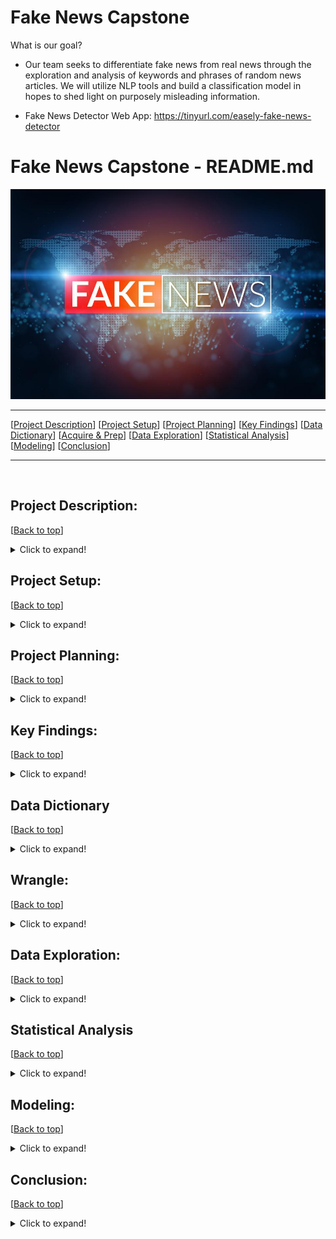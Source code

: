 # Fake News Capstone

What is our goal?
- Our team seeks to differentiate fake news from real news through the exploration and analysis of keywords and phrases of random news articles. We will utilize NLP tools and build a classification model in hopes to shed light on purposely misleading information.

- Fake News Detector Web App: https://tinyurl.com/easely-fake-news-detector

# <a name="top"></a> Fake News Capstone - README.md
![Fake News](Photos/fof.jpg)
***
[[Project Description](#project_description)]
[[Project Setup](#setup)]
[[Project Planning](#planning)]
[[Key Findings](#findings)]
[[Data Dictionary](#dictionary)]
[[Acquire & Prep](#acquire_and_prep)]
[[Data Exploration](#explore)]
[[Statistical Analysis](#stats)]
[[Modeling](#model)]
[[Conclusion](#conclusion)]
___
​
## <a name="project_description"></a>Project Description:
[[Back to top](#top)]

<details>
  <summary>Click to expand!</summary>

### Description
- Within this project we will be using the fake news dataset acquired from the Kaggle database.
- We will clean the data through tokenizing, lemmatizing, vectorizing, and removing stop words.
- Then we will explore the data through bigrams and trigrams, while also generating word clouds. 
- Lastly we will make a model that can accurately identify fake news articles.

### Goals
- Create a classification model that can accurately identify fake news and real news articles while utilizing NLP tools like NLTK, Sentiment Analysis, and TF-IDF Vectorizer in addition to the standard data science tools.
- Our secondary goal is to create a public web application that can be used to identify fake news.
- After acquiring our MVP, we would like to create a deep learning model.

### Where did you get the data?
- We acquired the data from the Kaggle online database.

### Data Contents:
- 20,826 unqiue Real articles
- 17,903 unique Fake articles
- 38,729 total unique articles
- date of when the article was posted.
- subject of article
- title of article
- text of article
- clean_title
- clean_text
- is_fake
- title_polarity
- title_subjectivity
- text_polarity
- text_subjectivity

### Link to data: 
https://www.kaggle.com/clmentbisaillon/fake-and-real-news-dataset?select=Fake.csv

</details>

## <a name="setup"></a>Project Setup: 
[[Back to top](#top)]

<details>
  <summary>Click to expand!</summary>

***
    
### Dependencies:

***
 
- utilities.py
        - Follow the instructions to use the latest features
- python
- pandas
- nltk
- re
- numpy
- matplotlib.pyplot
- seaborn
- wordcloud
- PIL
- Scipy
- Sklearn

***
    
### Steps to recreate:
    
***
    - Clone this repository
    - Install utilities.py according to the instructions
    Setup env.py
    - Follow the instructions in the notebook for acquiring the data from GitHub if it's the first time running the notebook

***
    
</details>

## <a name="planning"></a>Project Planning: 
[[Back to top](#top)]
    
<details>
  <summary>Click to expand!</summary>

### Projet Outline:
    
- Acquisition of data through Kaggles online database.

- Prepare and clean data with python/NLP tools - Jupyter Labs
    - Tokenize
    - Lemmatize
    - Remove stop words
    - Vectorize

- Explore data
    - Identify top 10 words in fake news and real news articales.
    - Compare the proportion of words that show up in fake news vs real news.
    - Generate bigrams and trigrams to visualize two to three word sequences and their relationships to fake or real news.
    - Generate single word, bigram, trigram, word clouds to vizualize reiterations for specific words and word sequences.
    - Calculate TF, IDF, TF-IDF.
    - Create a final explore.py with helper fucntions

- Feature Engineering (after MVP)
    - Use sentiment anaylis to add extra features to second iteration model.
    - Add more features based on findings in exploration.

- Modeling
    - Establish baseline
    - Evaluate training data on each calssifcation model type
    - Select MVP model
    - Create final model.py with helper functions

- Presentation
    - Finalize README
    - Create story board
    - Write script
    - Create MVP presentation
    - Practice presentation
    - Record
        
### Hypothesis
- Fake news articles are more prone to be polarized and subjective.
- Text polarity for fake news is less negative than the real news news articles.
- Text subjectivity of fake news articles is less subjective than real news articles.

### Target variable
- is_fake (If the news article is fake news)

</details>

    
## <a name="findings"></a>Key Findings:
[[Back to top](#top)]

<details>
  <summary>Click to expand!</summary>

***
### Explore:
- Findings: 
    - The top words for fake news articles are: trump, said, people, president, one.
    - The top words for real news articles are: said, trump, u, state, would. 
    - The tope words for all news articles are: said, trump, u, state, would
    - 50 percent of all articals had trump as a keyword, 54 percent of these instances are fake.
    - Real news articles use words that are more centered around world events and places.
    - Real news articles tend to have the most '... said' bigrams. We identifed this specifc bigram as a quote or statment from and individual.
    - Fake news articles tend to have words with negative connotations such as bigoted, disgusting, pathetic, insane, and idiot. 
    - The higest amkount of instances is associated with the word said at 118359 instances.
    - The word said only occured in 19% of fake articles, while 81% where associated with real news articles.
    - The second highest ammount of intances is associated with the word/name trump at 115797 intances and making up over 53% being in fake news realted articles. 
    - Large amount of twitter usernames present in the text body of fake news. Over 24k twitter usernames total were found in fake news articles as opposed to 800 in real articles over the entirety of our dataset.
    
***
### Statistics:
- Findings:
    - We found that the mean text polarity of fake and real news was not significant enought to reject our null hypothesis. 
    - We found that the mean text subjectivity of fake news greater than the subjectivity of real news.
    -  We discovered that there was little to no significant variance in text polarization, but when it came to the subjectivity, fake news articles were 22% more subjective in nature than real articles.
    
***
### Modeling:
- Findings: 
    - The most reliable model was the logistic regression model with an in sample accuracy of .99 and an out of sample accuarcy of .98.

***
</details>

## <a name="dictionary"></a>Data Dictionary  
[[Back to top](#top)]

<details>
  <summary>Click to expand!</summary>

### Data Used
    
| Attribute | Definition | Data Type |
| ----- | ----- | ----- |
| title  |  The title of the article | string |     
| text |  The text of the article | string |    
| subject | The subject of the article | string |
| date | The date at which the article was posted | string |  
|target| ------------------------------------|---------|
| is_fake | If the news article is fake news | boolean |
| -----|-------------------------------------|-------- |
| clean_title | Cleaned text of articles | string |
| clean_text | Cleaned title of articles | string |
| title_polarity | 1 to -1 the more negative, the more polarization in the article | float |
| title_subjectivity | 0 to 1 the closer to one the more subjective the title is | float |
| text_polarity | 1 to -1 the more negative, the more polarization in the article | float |
| text_subjectivity | 0 to 1 the closer to one the more subjective the article is  | float |
</details>

## <a name="wrangle"></a>Wrangle:
[[Back to top](#top)]

<details>
  <summary>Click to expand!</summary>

### Wrangle.py:
- Gather fake news dataset from Kaggle online database.

### Prepare Data
- To clean the data we had to:
    - Lemmatized
    - Tokenize
    - Vectorized 
    - Remove stop words
    - Remove duplicate rows
    - Remove nulls and NANs

| Function Name | Purpose |
| ----- | ----- |
| _nlp_clean_titles_and_text | This function takes in a dataframe and applies, tokenize, lemmatize, basic_clean, and removes all stop words for each csv file. |
| nlp_basic_clean | Lowercases, removes non-ASCII characters, and removes non-alphanumeric (except ' or \s') from the passed in string. |
| nlp_tokenize | Applies the ToktokTokenizer.tokenize() method to the passed in string. |
| nlp_remove_stopwords |  Generates a list of stop words then adds and/or removes the specified words from that stop word list. Any words from the original string that are not present in the stop word list are added to the filtered word list. Returns the joined filtered word list as a single string. |
| nlp_lemmatize | Applies the ToktokTokenizer.tokenize() method to the passed in string. |
    
- From here we :
    - Combined the two csv files (fake.csv, real.csv)
    - Set the date to data time format

| Function Name |
| ----- | ----- |
| _combine_csv_files |
| _determine_value_in_correct_format |
| _standardize_dates | 
| _drop_empty_rows |
| wrangle_articles |

​
***
    
</details>

## <a name="explore"></a>Data Exploration:
[[Back to top](#top)]

<details>
  <summary>Click to expand!</summary>

***   
    
Findings 1:
![title](Photos/percentFakevsReal.png)
 
### Takeaways:
    -  We found that the the most common fake news words were time, one, donald, people, clinton
    
***   
    
Findings 2:
![title](Photos/word_clouds_rfa2.png)
 
### Takeaways:   
    - Said and donald trump are the tope two words in the fake news related articles. 
    - Said and donald trump are the top two words in the fake news related articles. 
    - This could be related to some quates that were infered by the press. (id like to look into this deeper and actualy compare if these statments match what trump acutaly said)
    
***

Findings 3: (Fake Bigrams)
    
![title](Photos/new1.png)

### Takeaways:   
    - The bigrams for fake news articles are filled with "in house" events and places such as supreme count, republican party, and trumps twitter tag. (Hyper focused on the Republican Party and Trump)

***   
    
Findings 4: (Real Bigrams)
    
![title](Photos/real_bigrams.png)

### Takeaways:   
    - The bigrams for real news are filled with phrases that represent world events, significant moments in time and statments from others. 
    
***   
    
Findings 5: (Trump Fake News Cloud)
    
![title](Photos/trump_fake_cloud.png)

### Takeaways:   
    - This visual represents the word frequency in the articles contraining the word trump (52% of all articles), and that are considered fake news.
    
***
    
Findings 6: (Fake Trigrams)
    
![title](Photos/fake_trigrams.png)

### Takeaways:   
    -
    
***
    
Findings 7: (Real Trigrams)
    
![title](Photos/new2.png)

### Takeaways:   
    -
 
***
    
Findings 8: (Polarity and Subjectivity)

![title](Photos/pol_sub.png)

### Takeaways:   
    - titles overall don't seem to be polarized or subjective
    - text polarity and subjectivity look normally
    distributed. Can perform T-tests
    - fake articles are 46% of the dataset
    - fake_news 22% higher mean subjectivity score

***
    
Findings 9: (Term Ferquency)
    
![title](Photos/TF.png)

### Takeaways:   
    - 

***
    
Findings 10: (Inverse Document Frequency)
    
![title](Photos/IDF.png)

### Takeaways:   
    - 

***
    
Findings 11: (TF-IDF)
    
![title](Photos/TF-IDF.png)

### Takeaways:   
    - 
    
***
    
Findings 11: (Clustering)
![title](Photos/clusters.png)

### Takeaways:   
***

- General trend: As text subjectivity goes up text becomes more polarized in both directions     
    
*** 
**CLUSTER_0** - Is mostly real news articles with close to zero text_polarity and low text_subjectivity on average. This cluster can be named "unbiased_factual".

*** 
**CLUSTER_1** - Articles are mostly fake with close to zero text_polarity and high
    text_subjectivity on average. This cluster contains "unbiased_mostly_non_factual"
    articles.
***
**CLUSTER_2** - Articles are mostly fake articles with a positive mean and median
    text_polarity with high text_subjectivity on average. These are
    "positive_bias_non_factual" articles.
***
**CLUSTER_3** - Articles have a negative mean and median text_polarity with moderate
    text_subjectivity on average. These articles are considered
    "negative_bias_mostly_factual".
***
**CLUSTER_4** - Articles have high negative mean and median values for text_polarity and high
    text_subjectivity on average. These are "negative_bias_non_factual" articles.
***
**CLUSTER_5** - Articles have positive mean and median text_polarity values and a moderate
    text_subjectivity score on average. These are "positive_bias_mostly_factual" articles.
***   

    
    
    
### Explore.py 
| Function Name | Definition |
| ------------ | ------------- |
| _show_counts_and_ratios | This fucntion takes in a dataframe and column name. Will produce a valuecounts for each label and the percetage of the data it represents |
| _percentFakevsReal | This function takes in word_counts and returns a horizontal bar plot of the proportions of Fake vs Real news for the 20 most common words |
| _wordcounts_all | This function takes in word_counts. Makes sure all words for 'fake' and 'all' are greater than 10. Generates a ratio column of fake words to all words and returns a dataframe of all the word counts and ratios for all, fake, and real words |
| _wordcount_fake | This function takes in word_counts. Makes sure all words for 'fake' and 'real' are greater than 10. Generates a ratio column of fake words to real words and returns a dataframe of all the word counts and ratios for all, fake, and real words|
| _wordcount_real | This function takes in word_counts. Makes sure all words for 'fake' and 'real' are greater than 10. Generates a ratio column of real words to fake words and returns a dataframe of all the word counts and ratios for all, fake, and real words |
| _word_clouds_rfa | This function takes in all_words, fake_words, real_words. generates a word cloud for each aurgument with a fig size of (10, 8) and titles of all_cloud, fake_cloud, real_cloud. Returns a set of word clouds for all_words, fake_words, real_words |
| _fake_bigrams | This function takes in fake_words. Generates a horizonalt bar chart with x and y labels for the top 20 fake bigrams. |
| _real_bigrams | This function takes in real_words. Generates a horizontal bar chart with x and y labels for the top 20 real bigrams.  |
| _fake_trigrams | This function takes in fake_words. Generates a horizontal bar chart with x and y labels for the top 20 fake trigrams.  |
| _real_trigrams | This function takes in real_words. Generates a horizontal bar chart with x and y labels for the top 20 real trigrams.  |
| fitclusters | Takes in the train, validate, test samples and the X_train, X_validate, X_test subsets, the number of clusters, the name of the group of clusters, name for the variable to plot on the x-axis, the name for the variable to plot on the y-axis, and the name of the variable used for the hue on the graph. The function uses these parameters to generate a plot of the train data by cluster and a plot of the train data color-coded by the compare_hue variable. |


***

</details>    

## <a name="stats"></a>Statistical Analysis
[[Back to top](#top)]
<details>
  <summary>Click to expand!</summary>

*****
**Stat Test 1**:
*****
- confidence_level = .95
- a = 1 - confidence_level

*** 
    
**T-Test Hypothesis:**
    
- HO: "The mean text polarity of fake news is the not more negative than real news"
- HA: "The mean text polarity of fake news is more negative than real news"
    
***
    
**Results:**
    
- t-stat:  3.3195
- p-value: 0.0009
- Result: We fail to reject the null hypothesis:  The mean text polarity of fake news is the
    not more negative than real news

*** 

*****
**Stat Test 2**:
*****
- confidence_level = .95
- a = 1 - confidence_level
*** 
**T-Test Hypothesis:**
    
- HO: "The mean text subjectivity of fake news is the not more subjective than real news"
- HA: "The mean text subjectivity of fake news is more subjective than real news"

*** 
    
**Results:**
    
- t-stat: 74.0828
- p-value: 0.00
- Result: We reject the null hypothesis. We move forward with the alternative hypothesis:  The
    mean text subjectivity of fake news is more subjective than real news

*** 

</details>  

## <a name="model"></a>Modeling:
[[Back to top](#top)]
<details>
  <summary>Click to expand!</summary>

Summary of modeling choices...
        
### Models
- Will run the following models:
    - Logistic Regression
    - Decision Tree
    - Random Forest
    - K Nearest Neighbors


### Baseline Model

Mode = is_fake = False
Accuracy: .5484


### Model 1 (Logistic Regression)
    
- Training/In-Sample:
    - Accuracy: .99
    - Recall False: .99 
    - Recall True: .98
    
- Validation/Out-of-Sample 
    - Accuracy: .98
    - Recall False: .99
    - Recall True: .97
    
### Model 2 (Decision Tree)
    
- Training/In-Sample: 
    - Accuracy: .91 
    - Recall False: .94
    - Recall True: .88
    
- Validation/Out-of-Sample:
    - Accuracy: .90
    - Recall False: .93
    - Recall True: .86

### Model 3 (Random Forest)
    
- Training/In-Sample: 
    - Accuracy: .96
    - Recall False: .98
    - Recall True: .93
    
- Validation/Out-of-Sample:
    - Accuracy: .95
    - Recall False: .97
    - Recall True: .92
    
### Model 4 (K Nearest Neighbors)
    
- Training/In-Sample: 
    - Accuracy: .89
    - Recall False: .97
    - Recall True: .78
    
- Validation/Out-of-Sample:
    - Accuracy: .84
    - Recall False: .96
    - Recall True: .70

### Model 5 (Naive Bayes - Bernoulli)
    
- Training/In-Sample: 
    - Accuracy: .99
    - Recall False: 1.00
    - Recall True: .99
    
- Validation/Out-of-Sample:
    - Accuracy: .96
    - Recall False: .97
    - Recall True: .96


### Model.py 
| Function Name | Definition |
| ------------ | ------------- |
|  |  |


### Use Table below as a template for all Modeling results for easy comparison:

| Model | Training/In Sample Accuracy | Validation/Out of Sample Accuracy | In Sample Recall False | In Sample Recall True | Out of Sample Recall False | Out of Sample Recall True |
| ------------------- | ----| --- | --- | --- | --- | --- |
| Logistic Regression | .99 | .98 | .99 | .98 | .99 | .97 |
| Decision Tree       | .91 | .90 | .94 | .88 | .93 | .86 |
| Random Forest       | .96 | .95 | .98 | .93 | .97 | .92 |
| K Nearest Neighbors | .89 | .84 | .97 | .78 | .96 | .70 |
| Naive Bayes         | .99 | .96 | 1.0 | .99 | .97 | .96 |

## Best Model:
- Logistic Regression

- Why did you choose this model?
    - This model had the overall highst accuracy of .99 in sample and .98 out of sample.
    - This mode l also had the least amount of overfitting with only a 1% decrease from in sample to out of sample tests.
    - This model also had one of the best recal scores (number of fake news articles predicted / the actual number of fake news articles)
    
## Testing the Model

- Model Test Results
     - Accuracy: .98
     - Recall False: .99
     - Recall True: .97

***

</details>  

## <a name="conclusion"></a>Conclusion:
[[Back to top](#top)]
<details>
  <summary>Click to expand!</summary>

### Conclusion
Throughout this project our team was able to identify the top key words and phrases associated with fake and real news through the use of bigrams, trigams, and word frequency charts.

Through statistical testing, We discovered that there was little to no significant variance 
in text polarization, but when it came to the subjectivity, fake news articles were 22% more subjective in nature than real articles. 

Our team is confident that we have a highly accurate model backed by statistical tests and proven real world implementation. At 98% accuracy we believe that our model can help bring balance to the internet while achieving our ultimate goal of reducing the occurrences of individuals falling victim to fake news.      
    
***

### Recommendations
- we recommend using our application in conjunction with other research knowing that there could be a possibility of bias depending on the data assigned to the model.
- We also recommend cloning our repo and diving deeper with deep learning models and neural networks.

***
    
### Next Steps
- In the future our team would like to look at using the cluster names as new labels to increases our accuracy among new data and features. 
- We would also like to conduct time series analysis on the polarity and subjectivity scores using the dates and time provided in the dataset.    
    
***

</details>  

>>>>>>>>>>>>>>>
